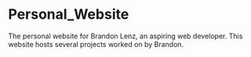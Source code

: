 # Personal_Website
The personal website for Brandon Lenz, an aspiring web developer.  This website hosts several projects worked on by Brandon.